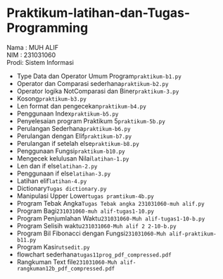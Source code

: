# Praktikum-latihan-dan-Tugas-Programming
<div> Nama : MUH ALIF </div>
<div> NIM : 231031060 </div>
<div> Prodi: Sistem Informasi </div>

* Type Data dan Operator Umum Program`praktikum-b1.py`
* Operator dan Comparasi sederhana`praktikum-b2.py`
* Operator logika NotComparasi dan Biner`praktikum-3.py`
* Kosong`praktikum-b3.py`
* Len format dan pengecekan`praktikum-b4.py`
* Penggunaan Index`praktikum-b5.py`
* Penyelesaian program Praktikum 5`praktikum-5b.py`
* Perulangan Sederhana`praktikum-b6.py`
* Perulangan dengan Elif`praktikum-b7.py`
* Perulangan if setelah else`praktikum-b8.py`
* Penggunaan Fungsi`praktikum-b10.py`
* Mengecek kelulusan Nilai`latihan-1.py`
* Len dan if else`latihan-2.py`
* Penggunaan if else`latihan-3.py`
* Latihan elif`latihan-4.py`
* Dictionary`Tugas dictionary.py`
* Manipulasi Upper Lower`tugas pramtikum-4b.py`
* Program Tebak Angka`Tugas Tebak angka 231031060-muh alif.py`
* Program Bagi`231031060-muh alif-tugas1-10.py`
* Program Penjumlahan Waktu`231031060-Muh alif-tugas1-10-b.py`
* Program Selisih waktu`231031060-Muh alif 2 2-10-b.py`
* Program Bil Fibonacci dengan Fungsi`231031060-Muh alif-praktikum-b11.py`
* Program Kasir`utsedit.py`
* flowchart sederhana`tugas11prog_pdf_compressed.pdf`
* Rangkuman Text file`231031060-Muh alif-rangkuman12b_pdf_compressed.pdf`
